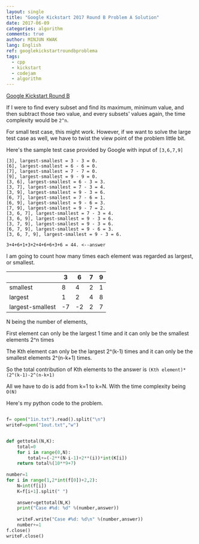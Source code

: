 ```yaml
---
layout: single
title: "Google Kickstart 2017 Round B Problem A Solution"
date: 2017-06-09
categories: algorithm
comments: true
author: MINJUN KWAK
lang: English
ref: googlekickstartroundbproblema
tags:
  - cpp
  - kickstart
  - codejam
  - algorithm
---
```


[Google Kickstart Round B]({{https://code.google.com/codejam/contest/11304486/dashboard#s=p0}})  

If I were to find every subset and find its maximum, minimum value, and then subtract those two value, and every subsets' values again, the time complexity would be ```2^n```.

For small test case, this might work. However, if we want to solve the large test case as well, we have to twist the view point of the problem little bit.

Here's the sample test case provided by Google with input of ```[3,6,7,9]```
```
[3], largest-smallest = 3 - 3 = 0.
[6], largest-smallest = 6 - 6 = 0.
[7], largest-smallest = 7 - 7 = 0.
[9], largest-smallest = 9 - 9 = 0.
[3, 6], largest-smallest = 6 - 3 = 3.
[3, 7], largest-smallest = 7 - 3 = 4.
[3, 9], largest-smallest = 9 - 3 = 6.
[6, 7], largest-smallest = 7 - 6 = 1.
[6, 9], largest-smallest = 9 - 6 = 3.
[7, 9], largest-smallest = 9 - 7 = 2.
[3, 6, 7], largest-smallest = 7 - 3 = 4.
[3, 6, 9], largest-smallest = 9 - 3 = 6.
[3, 7, 9], largest-smallest = 9 - 3 = 6.
[6, 7, 9], largest-smallest = 9 - 6 = 3.
[3, 6, 7, 9], largest-smallest = 9 - 3 = 6.

3+4+6+1+3+2+4+6+6+3+6 = 44. <--answer
```

I am going to count how many times each element was regarded as largest, or smallest.

|  | 3 | 6 | 7 | 9 |
|-------|-------|--------|---------|---------|
| smallest | 8 | 4 | 2 | 1 |
| largest | 1 | 2 | 4 | 8 |
| largest-smallest| -7 | -2 | 2 | 7 |

N being the number of elements,

First element can only be the largest 1 time
and it can only be the smallest elements 2^n times

The Kth element can only be the largest 2^(k-1) times
and it can only be the smallest elements 2^(n-k+1) times.

So the total contribution of Kth elements to the answer is ```(Kth element)*(2^(k-1)-2^(n-k+1)```

All we have to do is add from k=1 to k=N. With the time complexity being ```O(N)```

Here's my python code to the problem.
```python

f= open("1in.txt").read().split("\n")
writeF=open("1out.txt","w")


def gettotal(N,K):
    total=0
    for i in range(0,N):
        total+=(-2**(N-i-1)+2**(i))*int(K[i])
    return total%(10**9+7)
    
number=1
for i in range(1,2*int(f[0])+2,2):
    N=int(f[i])
    K=f[i+1].split(" ")
    
    answer=gettotal(N,K)
    print("Case #%d: %d" %(number,answer))
    
    writeF.write("Case #%d: %d\n" %(number,answer))
    number+=1
f.close()
writeF.close()
```